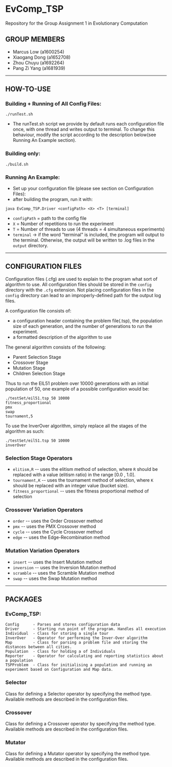 # EvComp_TSP
Repository for the Group Assignment 1 in Evolutionary Computation

## GROUP MEMBERS
- Marcus Low      (a1600254)
- Xiaogang Dong   (a1652708)
- Zhou Chuyu      (a1692264)
- Pang Zi Yang    (a1681939)

-----------------------
## HOW-TO-USE

### Building + Running of All Config Files:
```
./runTest.sh
```
- The runTest.sh script we provide by default runs each configuration file once, with one thread and writes output to terminal. To change this behaviour, modify the script according to the description below(see Running An Example section).

### Building only:
```
./build.sh

```
### Running An Example:
- Set up your configuration file (please see section on Configuration Files):
- after building the program, run it with:
```
java EvComp_TSP.Driver <configPath> <X> <T> [terminal]
```
- `configPath` = path to the config file
- `X` = Number of repetitions to run the experiment
- `T` = Number of threads to use (4 threads = 4 simultaneous experiments)
- `terminal` -> if the word "terminal" is included, the program will output to the terminal. Otherwise, the output will be written to .log files in the `output` directory.


-----------------------
## CONFIGURATION FILES
Configuration files (.cfg) are used to explain to the program what sort of algorithm to use. All configuration files should be stored in the `config` directory with the `.cfg` extension. Not placing configuration files in the `config` directory can lead to an improperly-defined path for the output log files.

A configuration file consists of:
- a configuration header containing the problem file(.tsp), the population size of each generation, and the number of generations to run the experiment.
- a formatted description of the algorithm to use

The general algorithm consists of the following:
- Parent Selection Stage
- Crossover Stage
- Mutation Stage
- Children Selection Stage

Thus to run the EIL51 problem over 10000 generations with an initial population of 50, one example of a possible configuration would be:
```
./testSet/eil51.tsp 50 10000
fitness_proportional
pmx
swap
tournament,5
```
To use the InverOver algorithm, simply replace all the stages of the algorithm as such:
```
./testSet/eil51.tsp 50 10000
inverOver
```
### Selection Stage Operators
- `elitism,R` -- uses the elitism method of selection, where `R` should be replaced with a value (elitism ratio) in the range [0.0 , 1.0].
- `tournament,K` -- uses the tournament method of selection, where `K` should be replaced with an integer value (bucket size).
- `fitness_proportional` -- uses the fitness proportional method of selection 

### Crossover Variation Operators
- `order` -- uses the Order Crossover method
- `pmx` -- uses the PMX Crossover method
- `cycle` -- uses the Cycle Crossover method
- `edge` -- uses the Edge-Recombination method

### Mutation Variation Operators
- `insert` -- uses the Insert Mutation method
- `inversion` -- uses the Inversion Mutation method
- `scramble` -- uses the Scramble Mutation method
- `swap` -- uses the Swap Mutation method

-----------------------
## PACKAGES

### EvComp_TSP:
	Config		- Parses and stores configuration data
	Driver		- Starting run point of the program. Handles all execution
	Individual	- Class for storing a single tour
	InverOver	- Operator for performing the Inver-Over algorithm
	Map			- Class for parsing a problem file and storing the distances between all cities.
	Population	- Class for holding a of Individuals
	Reporter	- Operator for calculating and reporting statistics about a population
	TSPProblem	- Class for initialising a population and running an experiment based on Configuration and Map data.
	
### Selector
Class for defining a Selector operator by specifying the method type.
Available methods are described in the configuration files.

### Crossover
Class for defining a Crossover operator by specifying the method type.
Available methods are described in the configuration files.

### Mutator
Class for defining a Mutator operator by specifying the method type.
Available methods are described in the configuration files.
